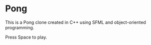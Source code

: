 # Pong

This is a Pong clone created in C++ using SFML and object-oriented programming.

Press Space to play.
